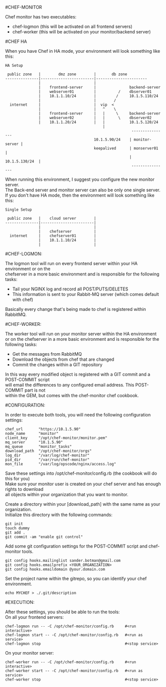 #CHEF-MONITOR

Chef monitor has two executables:
  - chef-logmon         (this will be activated on all frontend servers)
  - chef-worker         (this will be activated on your monitor/backend server)

#CHEF HA

When you have Chef in HA mode, your environment will look something like this:

    HA Setup

     public zone   |        dmz zone        |       db zone
    ---------------|------------------------|-----------------------
                   |                        |
                   |    frontend-server     |               backend-server
                   |    webserver01         |          /    dbserver01
                   |    10.1.1.10/24        |         /     10.1.5.110/24
                   |                        |        /
      internet     |                        |  vip  <
                   |                        |   ^    \
                   |    frontend-server     |   |     \     backend-server
                   |    webserver02         |   |      \    dbserver02
                   |    10.1.1.20/24        |   |           10.1.5.120/24
                                                |
                                                             ----------------
                                            10.1.5.90/24    | monitor-server |
                                            keepalived      | monserver01    |
                                                            | 10.1.5.130/24  |
                                                             ----------------

When running this environment, I suggest you configure the new monitor server.  
The Back-end server and monitor server can also be only one single server.  
If you don't have HA mode, then the environment will look something like this:  

    Single Setup
    
     public zone   |    cloud server        |
    ---------------|------------------------|
                   |                        |
                   |    chefserver          |
      internet     |    chefserver01        |
                   |    10.1.1.10/24        |
                   |                        |
  
  
#CHEF-LOGMON:

The logmon tool will run on every frontend server within your HA environment or on the  
chefserver in a more basic environment and is responsible for the following tasks:  
  
  - Tail your NGINX log and record all POST/PUTS/DELETES  
  - This information is sent to your Rabbit-MQ server (which comes default with chef)  
  
Basically every change that's being made to chef is registered within RabbitMQ.  
  
#CHEF-WORKER:

The worker tool will run on your monitor server within the HA environment or on the
chefserver in a more basic environment and is responsible for the following tasks:

  - Get the messages from RabbitMQ
  - Download the objects from chef that are changed
  - Commit the changes within a GIT repository

In this way every modified object is registered with a GIT commit and a POST-COMMIT script  
will email the differences to any configured email address. This POST-COMMIT part is not  
within the GEM, but comes with the chef-monitor chef cookbook.  
  
#CONFIGURATION:

In order to execute both tools, you will need the following configuration settings:

    chef_url       "https://10.1.5.90"
    node_name      "monitor"
    client_key     "/opt/chef-monitor/monitor.pem"
    mq_server      "10.1.5.90"
    mq_queue       "monitor_tasks"
    download_path  "/opt/chef-monitor/orgs"
    log_dir        "/var/log/chef-monitor"
    pid_dir        "/var/run/chef-monitor"
    mon_file       "/var/log/opscode/nginx/access.log"

Save these settings into /opt/chef-monitor/config.rb (the cookbook will do this for you)  
Make sure your monitor user is created on your chef server and has enough rights to download  
all objects within your organization that you want to monitor.  
  
Create a directory within your [download_path] with the same name as your organization.  
Initialize this directory with the following commands:  

    git init  
    touch dummy  
    git add .
    git commit -am "enable git control"

Add some git configuration settings for the POST-COMMIT script and chef-monitor tools.  

    git config hooks.mailinglist sander.botman@gmail.com
    git config hooks.emailprefix <YOUR_ORGANIZATION>
    git config hooks.emaildomain @your.domain.com

Set the project name within the gitrepo, so you can identify your chef environment.  

    echo MYCHEF > ./.git/description


#EXECUTION:
  
After these settings, you should be able to run the tools:  
On all your frontend servers:  

    chef-logmon run -- -C /opt/chef-monitor/config.rb     #<run interactive>
    chef-logmon start -- -C /opt/chef-monitor/config.rb   #<run as service>
    chef-logmon stop                                      #<stop service>

On your monitor server:

    chef-worker run -- -C /opt/chef-monitor/config.rb     #<run interactive>
    chef-worker start -- -C /opt/chef-monitor/config.rb   #<run as service>
    chef-worker stop                                      #<stop service>

